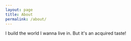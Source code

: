 ```yaml
---
layout: page
title: About
permalink: /about/
---
```


I build the world I wanna live in. But it's an acquired taste!
